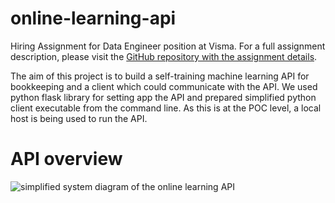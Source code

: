 # online-learning-api
Hiring Assignment for Data Engineer position at Visma. For a full assignment description, please visit the [GitHub repository with the assignment details](https://github.com/e-conomic/hiring-assignments/tree/master/machinelearningteam/online-learning-api).

The aim of this project is to build a self-training machine learning API for bookkeeping and a client which could communicate with the API.
We used python flask library for setting app the API and prepared simplified python client executable from the command line. As this is at the POC level, a local host is being used to run the API.

# API overview
![simplified system diagram of the online learning API](online-learning-api/online-learing-api.drawio.png?raw=true)
